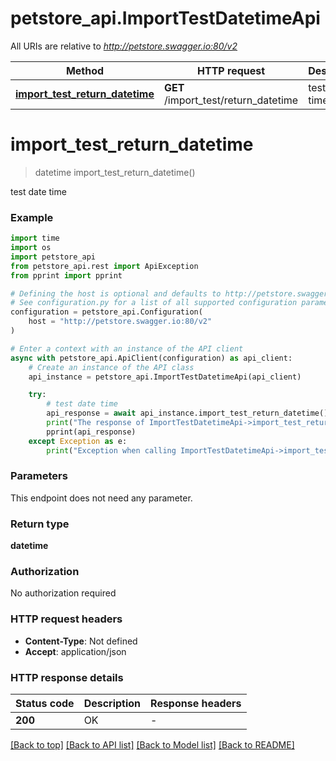# petstore_api.ImportTestDatetimeApi

All URIs are relative to *http://petstore.swagger.io:80/v2*

Method | HTTP request | Description
------------- | ------------- | -------------
[**import_test_return_datetime**](ImportTestDatetimeApi.md#import_test_return_datetime) | **GET** /import_test/return_datetime | test date time


# **import_test_return_datetime**
> datetime import_test_return_datetime()

test date time

### Example

```python
import time
import os
import petstore_api
from petstore_api.rest import ApiException
from pprint import pprint

# Defining the host is optional and defaults to http://petstore.swagger.io:80/v2
# See configuration.py for a list of all supported configuration parameters.
configuration = petstore_api.Configuration(
    host = "http://petstore.swagger.io:80/v2"
)

# Enter a context with an instance of the API client
async with petstore_api.ApiClient(configuration) as api_client:
    # Create an instance of the API class
    api_instance = petstore_api.ImportTestDatetimeApi(api_client)

    try:
        # test date time
        api_response = await api_instance.import_test_return_datetime()
        print("The response of ImportTestDatetimeApi->import_test_return_datetime:\n")
        pprint(api_response)
    except Exception as e:
        print("Exception when calling ImportTestDatetimeApi->import_test_return_datetime: %s\n" % e)
```


### Parameters
This endpoint does not need any parameter.

### Return type

**datetime**

### Authorization

No authorization required

### HTTP request headers

 - **Content-Type**: Not defined
 - **Accept**: application/json

### HTTP response details
| Status code | Description | Response headers |
|-------------|-------------|------------------|
**200** | OK |  -  |

[[Back to top]](#) [[Back to API list]](../README.md#documentation-for-api-endpoints) [[Back to Model list]](../README.md#documentation-for-models) [[Back to README]](../README.md)

